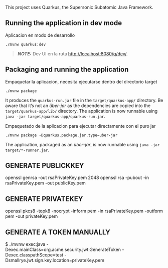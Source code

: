 This project uses Quarkus, the Supersonic Subatomic Java Framework.
## Running the application in dev mode
Aplicacion en modo de desarrollo
```shell script
./mvnw quarkus:dev
```

> **_NOTE:_**  Dev UI en la ruta <http://localhost:8080/q/dev/>.

## Packaging and running the application
Empaquetar la aplicacion, necesita ejecutarse dentro del directorio target
```shell script
./mvnw package
```
It produces the `quarkus-run.jar` file in the `target/quarkus-app/` directory.
Be aware that it’s not an _über-jar_ as the dependencies are copied into the `target/quarkus-app/lib/` directory.
The application is now runnable using `java -jar target/quarkus-app/quarkus-run.jar`.

Empaquetado de la aplicacion para ejecutar directamente con el puro jar
```shell script
./mvnw package -Dquarkus.package.jar.type=uber-jar
```
The application, packaged as an _über-jar_, is now runnable using `java -jar target/*-runner.jar`.

## GENERATE PUBLICKKEY
openssl genrsa -out rsaPrivateKey.pem 2048
openssl rsa -pubout -in rsaPrivateKey.pem -out publicKey.pem

## GENERATE PRIVATEKEY
openssl pkcs8 -topk8 -nocrypt -inform pem -in rsaPrivateKey.pem -outform pem -out privateKey.pem

## GENERATE A TOKEN MANUALLY
$ ./mvnw exec:java -Dexec.mainClass=org.acme.security.jwt.GenerateToken -Dexec.classpathScope=test -Dsmallrye.jwt.sign.key.location=privateKey.pem